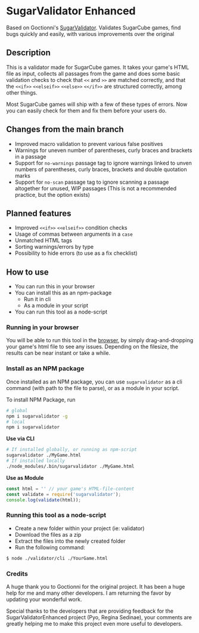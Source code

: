 # SugarValidator Enhanced
Based on Goctionni's [SugarValidator](https://goctionni.github.io/SugarValidator/index.html). Validates SugarCube games, find bugs quickly and easily, with various improvements over the original

## Description
This is a validator made for SugarCube games. It takes your game's HTML file as input, collects all passages from the game and does some basic validation checks to check that `<<` and `>>` are matched correctly, and that the `<<if>>` `<<elseif>>` `<<else>>` `<</if>>` are structured correctly, among other things.

Most SugarCube games will ship with a few of these types of errors. Now you can easily check for them and fix them before your users do.

## Changes from the main branch
* Improved macro validation to prevent various false positives
* Warnings for uneven number of parentheses, curly braces and brackets in a passage
* Support for `no-warnings` passage tag to ignore warnings linked to unven numbers of parentheses, curly braces, brackets and double quotation marks
* Support for `no-scan` passage tag to ignore scanning a passage altogether for unused, WIP passages (This is not a recommended practice, but the option exists)

## Planned features
* Improved `<<if>>` `<<elseif>>` condition checks
* Usage of commas between arguments in a `case`
* Unmatched HTML tags
* Sorting warnings/errors by type
* Possibility to hide errors (to use as a fix checklist)

## How to use
* You can run this in your browser
* You can install this as an npm-package
  * Run it in cli
  * As a module in your script
* You can run this tool as a node-script

### Running in your browser

You will be able to run this tool in the [browser](https://lordofchangegames.github.io/SugarValidatorEnhanced/), by simply drag-and-dropping your game's html file to see any issues. Depending on the filesize, the results can be near instant or take a while.

### Install as an NPM package

Once installed as an NPM package, you can use `sugarvalidator` as a cli command (with path to the file to parse), or as a module in your script.

To install NPM Package, run

```sh
# global
npm i sugarvalidator -g
# local
npm i sugarvalidator
```

**Use via CLI**
```sh
# If installed globally, or running as npm-script
sugarvalidator ./MyGame.html
# If installed locally
./node_modules/.bin/sugarvalidator ./MyGame.html
```

**Use as Module**
```javascript
const html = '' // your game's HTML-file-content
const validate = require('sugarvalidator');
console.log(validate(html));
```

### Running this tool as a node-script

* Create a new folder within your project (ie: validator)
* Download the files as a zip
* Extract the files into the newly created folder
* Run the following command:

```sh
$ node ./validator/cli ./YourGame.html
```

### Credits

A huge thank you to Goctionni for the original project. It has been a huge help for me and many other developers. I am returning the favor by updating your wonderful work. 

Special thanks to the developers that are providing feedback for the SugarValidatorEnhanced project (Pyo, Regina Sedinae), your comments are greatly helping me to make this project even more useful to developers.
